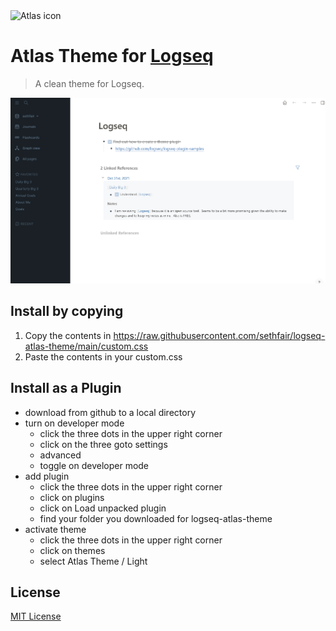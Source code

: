 <img alt="Atlas icon" src="https://raw.githubusercontent.com/sethfair/logseq-atlas-theme/main/icon.png" width="200" height="200">

# Atlas Theme for [Logseq](http://logseq.com)

> A clean theme for Logseq.

![Screenshot](./screenshot.png)

## Install by copying
1. Copy the contents in https://raw.githubusercontent.com/sethfair/logseq-atlas-theme/main/custom.css
2. Paste the contents in your custom.css

## Install as a Plugin
* download from github to a local directory
* turn on developer mode
  * click the three dots in the upper right corner
  * click on the three goto settings
  * advanced
  * toggle on developer mode
* add plugin
  * click the three dots in the upper right corner
  * click on plugins
  * click on Load unpacked plugin
  * find your folder you downloaded for logseq-atlas-theme
* activate theme
  * click the three dots in the upper right corner
  * click on themes
  * select Atlas Theme / Light

## License

[MIT License](./LICENSE)
